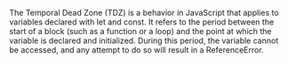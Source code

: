 The Temporal Dead Zone (TDZ) is a behavior in JavaScript that applies to variables declared with let and const. It refers to the period between the start of a block (such as a function or a loop) and the point at which the variable is declared and initialized. During this period, the variable cannot be accessed, and any attempt to do so will result in a ReferenceError.
